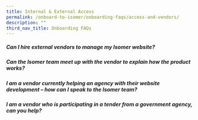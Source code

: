 ```yaml
---
title: Internal & External Access
permalink: /onboard-to-isomer/onboarding-faqs/access-and-vendors/
description: ""
third_nav_title: Onboarding FAQs
---
```

##### Can I hire external vendors to manage my Isomer website?

##### Can the Isomer team meet up with the vendor to explain how the product works?

##### I am a vendor currently helping an agency with their website development – how can I speak to the Isomer team?

##### I am a vendor who is participating in a tender from a government agency, can you help?